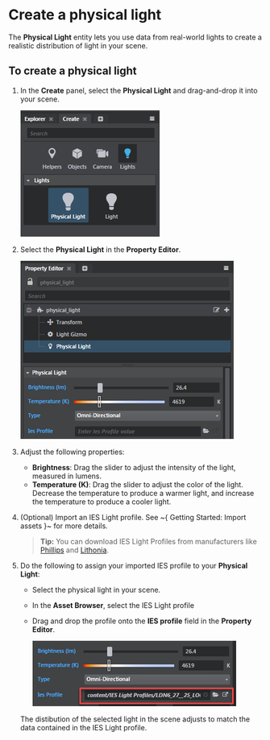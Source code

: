 # Create a physical light


The **Physical Light** entity lets you use data from real-world lights to create a realistic distribution of light in your scene.

## To create a physical light

1. In the **Create** panel, select the **Physical Light** and drag-and-drop it into your scene.

	![](../../../images/physical_light_create.png)

2. Select the **Physical Light** in the **Property Editor**.

	![](../../../images/physical_light_property_ed.png)

3. Adjust the following properties:
  	- **Brightness**: Drag the slider to adjust the intensity of the light, measured in lumens.
  	- **Temperature (K)**: Drag the slider to adjust the color of the light. Decrease the temperature to produce a warmer light, and increase the temperature to produce a cooler light.

4. (Optional) Import an IES Light profile. See ~{ Getting Started: Import assets }~ for more details.

	>**Tip:** You can download IES Light Profiles from manufacturers like [Phillips](http://www.usa.lighting.philips.com/support/support/literature/photometric-data) and [Lithonia](http://lithonia.com/photometrics.aspx).

5. Do the following to assign your imported IES profile to your **Physical Light**:
  	- Select the physical light in your scene.
  	- In the **Asset Browser**, select the IES Light profile
  	- Drag and drop the profile onto the **IES profile** field in the **Property Editor**.

  		![](../../../images/physical_light_property_ed_ies.png)

  	The distibution of the selected light in the scene adjusts to match the data contained in the IES Light profile.
